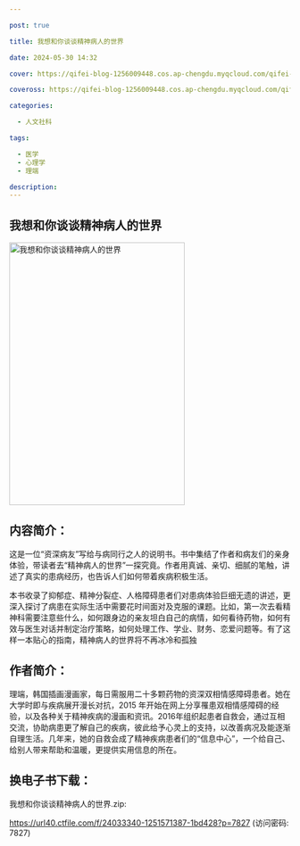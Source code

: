 ```yaml
---

post: true

title: 我想和你谈谈精神病人的世界

date: 2024-05-30 14:32

cover: https://qifei-blog-1256009448.cos.ap-chengdu.myqcloud.com/qifei-blog/s34448350.jpg

coveross: https://qifei-blog-1256009448.cos.ap-chengdu.myqcloud.com/qifei-blog/s34448350.jpg

categories:

  - 人文社科

tags:

  - 医学
  - 心理学
  - 理端

description:
---
```


## 我想和你谈谈精神病人的世界

<img alt="我想和你谈谈精神病人的世界" class="aligncenter loading" data-was-processed="true" decoding="async" fetchpriority="high" height="471" src="https://qifei-blog-1256009448.cos.ap-chengdu.myqcloud.com/qifei-blog/s34448350.jpg" style="cursor: zoom-in;" width="314"/>

## 内容简介：

这是一位“资深病友”写给与病同行之人的说明书。书中集结了作者和病友们的亲身体验，带读者去“精神病人的世界”一探究竟。作者用真诚、亲切、细腻的笔触，讲述了真实的患病经历，也告诉人们如何带着疾病积极生活。

本书收录了抑郁症、精神分裂症、人格障碍患者们对患病体验巨细无遗的讲述，更深入探讨了病患在实际生活中需要花时间面对及克服的课题。比如，第一次去看精神科需要注意些什么，如何跟身边的亲友坦白自己的病情，如何看待药物，如何有效与医生对话并制定治疗策略，如何处理工作、学业、财务、恋爱问题等。有了这样一本贴心的指南，精神病人的世界将不再冰冷和孤独

## 作者简介：

理端，韩国插画漫画家，每日需服用二十多颗药物的资深双相情感障碍患者。她在大学时即与疾病展开漫长对抗，2015 年开始在网上分享罹患双相情感障碍的经验，以及各种关于精神疾病的漫画和资讯。2016年组织起患者自救会，通过互相交流，协助病患更了解自己的疾病，彼此给予心灵上的支持，以改善病况及能逐渐自理生活。几年来，她的自救会成了精神疾病患者们的“信息中心”，一个给自己、给别人带来帮助和温暖，更提供实用信息的所在。

## 换电子书下载：

我想和你谈谈精神病人的世界.zip: 

https://url40.ctfile.com/f/24033340-1251571387-1bd428?p=7827 (访问密码: 7827)
